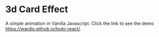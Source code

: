 # 3d Card Effect

A simple animation in Vanilla Javascript. 
Click the link to see the demo https://wardis.github.io/todo-react/.
